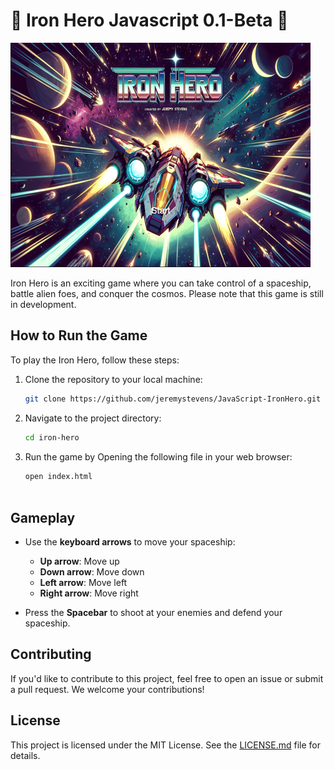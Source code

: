 # 🚀 Iron Hero Javascript 0.1-Beta 🚀

![Screenshot](https://github.com/jeremystevens/JavaScript-IronHero/blob/ba6d9895a49f695e20404ad95bb0725ff72b3547/screenshots/screenshot.png)


Iron Hero is an exciting game where you can take control of a spaceship, battle alien foes, and conquer the cosmos. Please note that this game is still in development.

## How to Run the Game

To play the Iron Hero, follow these steps:

1. Clone the repository to your local machine:

   ```sh
   git clone https://github.com/jeremystevens/JavaScript-IronHero.git

2. Navigate to the project directory:
   ```sh
   cd iron-hero

3. Run the game by Opening the following file in your web browser:
    ```sh
    open index.html
  

## Gameplay

- Use the **keyboard arrows** to move your spaceship:
  - **Up arrow**: Move up
  - **Down arrow**: Move down
  - **Left arrow**: Move left
  - **Right arrow**: Move right

- Press the **Spacebar** to shoot at your enemies and defend your spaceship.

## Contributing

If you'd like to contribute to this project, feel free to open an issue or submit a pull request. We welcome your contributions!

## License

This project is licensed under the MIT License. See the [LICENSE.md](LICENSE.md) file for details.
